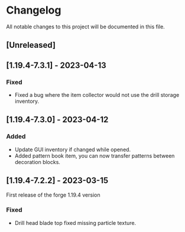 # Changelog

All notable changes to this project will be documented in this file.

## [Unreleased]

## [1.19.4-7.3.1] - 2023-04-13

### Fixed

- Fixed a bug where the item collector would not use the drill storage inventory.

## [1.19.4-7.3.0] - 2023-04-12

### Added

- Update GUI inventory if changed while opened.
- Added pattern book item, you can now transfer patterns between decoration blocks.

## [1.19.4-7.2.2] - 2023-03-15

First release of the forge 1.19.4 version

### Fixed

- Drill head blade top fixed missing particle texture.